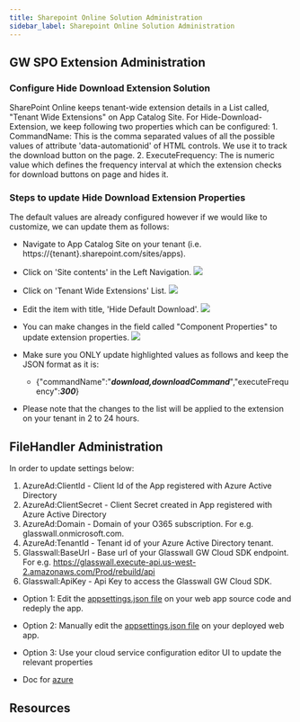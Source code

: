 ```yaml
---
title: Sharepoint Online Solution Administration
sidebar_label: Sharepoint Online Solution Administration
---
```


## GW SPO Extension Administration

### Configure Hide Download Extension Solution
SharePoint Online keeps tenant-wide extension details in a List called, "Tenant Wide Extensions" on App Catalog Site.
For Hide-Download-Extension, we keep following two properties which can be configured:
    1. CommandName: This is the comma separated values of all the possible values of attribute 'data-automationid' of HTML controls. We use it to track the download button on the page.
    2. ExecuteFrequency: The is numeric value which defines the frequency interval at which the extension checks for download buttons on page and hides it.

### Steps to update Hide Download Extension Properties
The default values are already configured however if we would like to customize, we can update them as follows:
- Navigate to App Catalog Site on your tenant (i.e. https://{tenant}.sharepoint.com/sites/apps).
- Click on 'Site contents' in the Left Navigation.
![](../../../../static/img/docs/websites/sharepoint/online/sharepoint-online-admin-1.png)

- Click on 'Tenant Wide Extensions' List.
![](../../../../static/img/docs/websites/sharepoint/online/sharepoint-online-admin-2.png)

- Edit the item with title, 'Hide Default Download'.
![](../../../../static/img/docs/websites/sharepoint/online/sharepoint-online-admin-3.png)

- You can make changes in the field called "Component Properties" to update extension properties. 
![](../../../../static/img/docs/websites/sharepoint/online/sharepoint-online-admin-4.png)

- Make sure you ONLY update highlighted values as follows and keep the JSON format as it is:
    * {"commandName":"<b><i>download,downloadCommand</i></b>","executeFrequency":<b><i>300</i></b>}
  
- Please note that the changes to the list will be applied to the extension on your tenant in 2 to 24 hours.



## FileHandler Administration
In order to update settings below:

1. AzureAd:ClientId - Client Id of the App registered with Azure Active Directory 
2. AzureAd:ClientSecret - Client Secret created in App registered with Azure Active Directory 
3. AzureAd:Domain - Domain of your O365 subscription. For e.g. glasswall.onmicrosoft.com.
4. AzureAd:TenantId - Tenant id of your Azure Active Directory tenant.  
5. Glasswall:BaseUrl - Base url of your Glasswall GW Cloud SDK endpoint. For e.g. https://glasswall.execute-api.us-west-2.amazonaws.com/Prod/rebuild/api
6. Glasswall:ApiKey - Api Key to access the Glasswall GW Cloud SDK.

- Option 1: Edit the [appsettings.json file](https://github.com/k8-proxy/gp-sharepoint-plugins/blob/main/Online/glasswall.o365.filehandler/Net5/src/FileHandler/src/Glasswall.O365.FileHandler.App/appsettings.json) on your web app source code and redeply the app.


- Option 2: Manually edit the [appsettings.json file](https://github.com/k8-proxy/gp-sharepoint-plugins/blob/main/Online/glasswall.o365.filehandler/Net5/src/FileHandler/src/Glasswall.O365.FileHandler.App/appsettings.json) on your deployed web app.
  
- Option 3: Use your cloud service configuration editor UI to update the relevant properties 
- Doc for [azure](https://docs.microsoft.com/en-us/azure/app-service/configure-common)


## Resources



